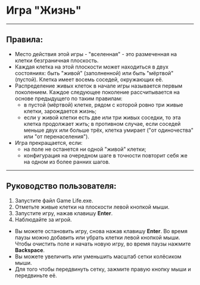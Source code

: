 # Игра "Жизнь"
___
## Правила:
- Место действия этой игры - "вселенная" - это размеченная на клетки безграничная плоскость.
- Каждая клетка на этой плоскости может находиться в двух состояниях: быть "живой" (заполненной) или быть "мёртвой" 
  (пустой). Клетка имеет восемь соседей, окружающих её.
- Распределение живых клеток в начале игры называется первым поколением. Каждое следующее поколение рассчитывается 
  на основе предыдущего по таким правилам:
    - в пустой (мёртвой) клетке, рядом с которой ровно три живые клетки, зарождается жизнь;
    - если у живой клетки есть две или три живых соседки, то эта клетка продолжает жить; в противном случае, если 
      соседей меньше двух или больше трёх, клетка умирает ("от одиночества" или "от перенаселения").
- Игра прекращается, если:
    - на поле не останется ни одной "живой" клетки;
    - конфигурация на очередном шаге в точности повторит себя же на одном из более ранних шагов.
---
## Руководство пользователя:
1) Запустите файл Game Life.exe.
2) Отметьте живые клетки на плоскости левой кнопкой мыши.
3) Запустите игру, нажав клавишу **Enter**.
4) Наблюдайте за игрой. 

- Вы можете остановить игру, снова нажав клавишу **Enter**. Во время паузы можно добавить или убрать клетки левой 
кнопкой мыши. Чтобы очистить поле и начать новую игру, во время паузы нажмите **Backspace**.
- Вы можете увеличить или уменьшить масштаб сетки колёсиком мыши.
- Для того чтобы передвинуть сетку, зажмите правую кнопку мыши и передвиньте её.
